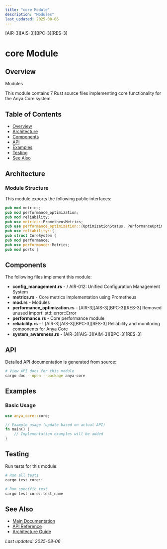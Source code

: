 ```yaml
---
title: "core Module"
description: "Modules"
last_updated: 2025-08-06
---
```


[AIR-3][AIS-3][BPC-3][RES-3]

# core Module

## Overview

Modules

This module contains 7 Rust source files implementing core functionality for the Anya Core system.

## Table of Contents

- [Overview](#overview)
- [Architecture](#architecture)
- [Components](#components)
- [API](#api)
- [Examples](#examples)
- [Testing](#testing)
- [See Also](#see-also)

## Architecture

### Module Structure

This module exports the following public interfaces:

```rust
pub mod metrics;
pub mod performance_optimization;
pub mod reliability;
pub use metrics::PrometheusMetrics;
pub use performance_optimization::{OptimizationStatus, PerformanceOptimizer, ResourceType};
pub use reliability::{
pub struct CoreSystem {
pub mod performance;
pub use performance::Metrics;
pub mod ports {
```

## Components

The following files implement this module:

- **config_management.rs** - / AIR-012: Unified Configuration Management System
- **metrics.rs** - Core metrics implementation using Prometheus
- **mod.rs** - Modules
- **performance_optimization.rs** - [AIR-3][AIS-3][BPC-3][RES-3] Removed unused import: std::error::Error
- **performance.rs** - Core performance module
- **reliability.rs** - ! [AIR-3][AIS-3][BPC-3][RES-3] Reliability and monitoring components for Anya Core
- **system_awareness.rs** - [AIR-3][AIS-3][AIM-3][BPC-3][RES-3]

## API

Detailed API documentation is generated from source:

```bash
# View API docs for this module
cargo doc --open --package anya-core
```

## Examples

### Basic Usage

```rust
use anya_core::core;

// Example usage (update based on actual API)
fn main() {
    // Implementation examples will be added
}
```

## Testing

Run tests for this module:

```bash
# Run all tests
cargo test core::

# Run specific test
cargo test core::test_name
```

## See Also

- [Main Documentation](../README.md)
- [API Reference](../api/README.md)
- [Architecture Guide](../architecture/README.md)

*Last updated: 2025-08-06*
